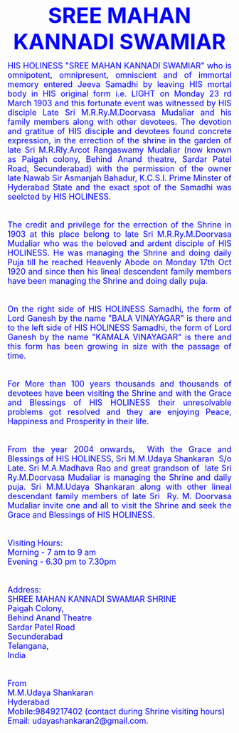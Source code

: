 
<p style="text-align: center;">​<span style="color:#0000FF;"><strong><span style="font-size:48px;">SREE MAHAN KANNADI SWAMIAR</span></strong> </span></p>
 
<div class="wsb-element-text" data-type="element" id="wsb-element-60b3d743-984c-4134-9949-cd26fa073ad5">
<div class="txt ">
<p style="text-align: justify;"><span style="font-size:18px;"><span style="color:#0000FF;">HIS HOLINESS "SREE MAHAN KANNADI SWAMIAR" who is omnipotent, omnipresent, omniscient and of immortal memory entered Jeeva Samadhi by leaving HIS mortal body in HIS original form i.e. LIGHT on Monday 23 rd March 1903 and this fortunate event was witnessed by HIS disciple Late Sri M.R.Ry.M.Doorvasa Mudaliar and his family members along with other devotees. The devotion and gratitue of HIS disciple and devotees found concrete expression, in the errection of the shrine in the garden of late Sri M.R.Rly.Arcot Rangaswamy Mudaliar (now known as Paigah colony, Behind Anand theatre, Sardar Patel Road, Secunderabad) with the permission of the owner late Nawab Sir Asmanjah Bahadur, K.C.S.I. Prime Minster of Hyderabad State and the exact spot of the Samadhi was seelcted by HIS HOLINESS.&nbsp;<br>
<br>
<br>
The credit and privilege for the errection of the Shrine in 1903 at this place belong to late Sri M.R.Ry.M.Doorvasa Mudaliar who was the beloved and ardent disciple of HIS HOLINESS. He was managing the Shrine and doing daily Puja till he reached Heavenly Abode on Monday 17th Oct 1920 and since then his lineal descendent family members have been managing the Shrine and doing daily puja.<br>
<br>
<br>
On the right side of HIS HOLINESS Samadhi, the form of Lord Ganesh by the name "BALA VINAYAGAR" is there and to the left side of HIS HOLINESS Samadhi, the form of Lord Ganesh by the name "KAMALA VINAYAGAR" is there and this form has been growing in size with the passage of time.<br>
<br>
<br>
For More than 100 years thousands and thousands of devotees have been visiting the Shrine and with the Grace and Blessings of HIS HOLINESS their unresolvable problems got resolved and they are enjoying Peace, Happiness and Prosperity in their life.<br>
<br>
<br>
From the year 2004 onwards,&nbsp;&nbsp;With the Grace and Blessings of HIS HOLINESS, Sri </span></span><span style="font-size:18px;"><span style="color:#0000FF;">M.M.</span></span><span style="font-size:18px;"><span style="color:#0000FF;">Udaya Shankaran &nbsp;S/o Late. Sri M.A.Madhava Rao and great grandson of &nbsp;late Sri Ry.M.Doorvasa Mudaliar is managing the Shrine and daily puja. Sri M.M.Udaya Shankaran along with other lineal descendant family members of late Sri &nbsp;Ry. M. Doorvasa Mudaliar invite one and all to visit the Shrine and seek the Grace and Blessings of HIS HOLINESS.<br>
<br>
<br>
Visiting Hours:<br>
Morning - 7 am to 9 am<br>
Evening - 6.30 pm to 7.30pm<br>
<br>
<br>
Address:<br>
SHREE MAHAN KANNADI SWAMIAR SHRINE<br>
Paigah Colony,<br>
Behind Anand Theatre<br>
Sardar Patel Road<br>
Secunderabad<br>
Telangana,<br>
India<br>
<br>
<br>
From<br>
M.M.Udaya Shankaran<br>
Hyderabad<br>
Mobile:9849217402 (contact during Shrine visiting hours)<br>
Email: udayashankaran2@gmail.com.</span></span></p>
 </body></html>
